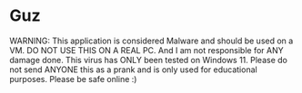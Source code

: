 # Guz
WARNING: This application is considered Malware and should be used on a VM. DO NOT USE THIS ON A REAL PC. And I am not responsible for ANY damage done. This virus has ONLY been tested on Windows 11. Please do not send ANYONE this as a prank and is only used for educational purposes. Please be safe online :)
